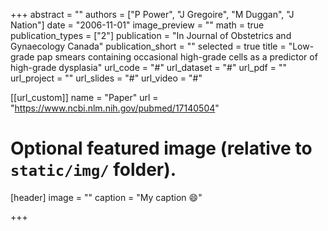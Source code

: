 +++
abstract = ""
authors = ["P Power", "J Gregoire", "M Duggan", "J Nation"]
date = "2006-11-01"
image_preview = ""
math = true
publication_types = ["2"]
publication = "In Journal of Obstetrics and Gynaecology Canada"
publication_short = ""
selected = true
title = "Low-grade pap smears containing occasional high-grade cells as a predictor of high-grade dysplasia"
url_code = "#"
url_dataset = "#"
url_pdf = ""
url_project = ""
url_slides = "#"
url_video = "#"

[[url_custom]]
name = "Paper"
url = "https://www.ncbi.nlm.nih.gov/pubmed/17140504"

# Optional featured image (relative to `static/img/` folder).
[header]
image = ""
caption = "My caption :smile:"

+++


